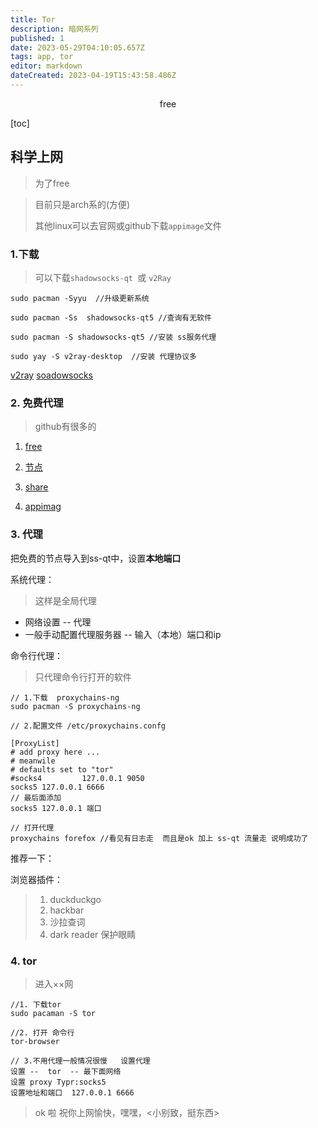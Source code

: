```yaml
---
title: Tor
description: 暗网系列
published: 1
date: 2023-05-29T04:10:05.657Z
tags: app, tor
editor: markdown
dateCreated: 2023-04-19T15:43:58.486Z
---
```


<center>free</center>

[toc]



## 科学上网

> 为了free



> 目前只是arch系的(方便)
>
> 其他linux可以去官网或github下载`appimage`文件



### 1.下载

> 可以下载`shadowsocks-qt `或 `v2Ray`

```shel
sudo pacman -Syyu  //升级更新系统

sudo pacman -Ss  shadowsocks-qt5 //查询有无软件

sudo pacman -S shadowsocks-qt5 //安装 ss服务代理
```

```shell
sudo yay -S v2ray-desktop  //安装 代理协议多
```

[v2ray](https://github.com/233boy/v2ray/releases) [soadowsocks](https://github.com/shadowsocks/ShadowsocksX-NG/releases)



### 2. 免费代理

> github有很多的

1. [free](https://github.com/freefq/free) 

2. [节点](https://docs.qq.com/doc/DZHlKc3BnVG1Rc2Zr)

3. [share](https://github.com/selierlin/Share-SSR-V2ray)

4. [appimag](https://github.com/selierlin/Share-SSR-V2ray/blob/master/SS/6-linux-setup-guide-cn.md)



### 3. 代理

把免费的节点导入到ss-qt中，设置**本地端口**



系统代理：  

> 这样是全局代理

* 网络设置  -- 代理
* 一般手动配置代理服务器  -- 输入（本地）端口和ip  



命令行代理：

> 只代理命令行打开的软件

```shell
// 1.下载  proxychains-ng 
sudo pacman -S proxychains-ng  

// 2.配置文件 /etc/proxychains.confg

[ProxyList]
# add proxy here ...
# meanwile
# defaults set to "tor"
#socks4         127.0.0.1 9050
socks5 127.0.0.1 6666
// 最后面添加 
socks5 127.0.0.1 端口

// 打开代理
proxychains forefox //看见有日志走  而且是ok 加上 ss-qt 流量走 说明成功了
```

推荐一下：

浏览器插件： 

> 1. duckduckgo 
> 2. hackbar
> 3. 沙拉查词
> 4. dark reader   保护眼睛



### 4. tor

> 进入××网

```shell
//1. 下载tor
sudo pacaman -S tor 

//2. 打开 命令行
tor-browser  

// 3.不用代理一般情况很慢   设置代理
设置 --  tor  -- 最下面网络 
设置 proxy Typr:socks5
设置地址和端口  127.0.0.1 6666
```



> ok 啦 祝你上网愉快，嘿嘿，<小别致，挺东西>


